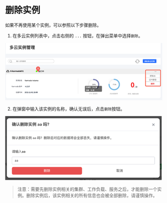 # 删除实例

如果不再使用某个实例，可以参照以下步骤删除。

1. 在多云实例列表中，点击右侧的 `...` 按钮，在弹出菜单中选择`删除`。

  ![delete](../images/delete01.png)

2. 在弹窗中输入该实例的名称，确认无误后，点击`删除`按钮。

  ![delete](../images/delete02.png)

> 注意：需要先删除实例相关的集群、工作负载、服务之后，才能删除一个实例。删除实例后，该实例相关的所有信息也会被全部删除，请谨慎操作。
